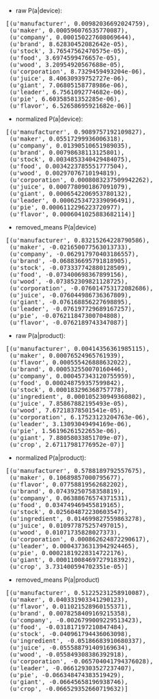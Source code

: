 
- raw P(a|device):

<pre>
[(u'manufacturer', 0.00982036692024759),
 (u'maker', 0.000596076535770087),
 (u'company', 0.000150227608069644),
 (u'brand', 8.62830452082642e-05),
 (u'stock', 3.76547562470575e-05),
 (u'food', 3.6974599476657e-05),
 (u'wood', 3.20954920567688e-05),
 (u'corporation', 8.7329459493204e-06),
 (u'juice', 8.40630939752727e-06),
 (u'giant', 7.06805158778986e-06),
 (u'leader', 6.7561092774682e-06),
 (u'pie', 6.60358581352285e-06),
 (u'flavor', 6.52658695921682e-06)]
</pre>    

- normalized P(a|device):

<pre>
[(u'manufacturer', 0.9089757192109827),
 (u'maker', 0.05517299936006318),
 (u'company', 0.01390510651989035),
 (u'brand', 0.00798638113125801),
 (u'stock', 0.0034853340429484075),
 (u'food', 0.0034223785551777504),
 (u'wood', 0.00297076710194819),
 (u'corporation', 0.0008083237509942262),
 (u'juice', 0.0007780901867091079),
 (u'giant', 0.0006542206953780132),
 (u'leader', 0.0006253472339096491),
 (u'pie', 0.0006112296223720977),
 (u'flavor', 0.0006041025883682114)]
</pre>    

- removed_means P(a|device)
<pre>
[(u'manufacturer', 0.83215264228790586),
 (u'maker', -0.021650077563013733),
 (u'company', -0.062917970403186557),
 (u'brand', -0.068836695791818905),
 (u'stock', -0.073337742880128509),
 (u'food', -0.073400698367899156),
 (u'wood', -0.073852309821128725),
 (u'corporation', -0.076014753172082686),
 (u'juice', -0.076044986736367809),
 (u'giant', -0.076168856227698895),
 (u'leader', -0.076197729689167257),
 (u'pie', -0.076211847300704808),
 (u'flavor', -0.0762189743347087)]
</pre>    



- raw P(a|product):

<pre>
[(u'manufacturer', 0.00414356361985115),
 (u'maker', 0.00076524965761939),
 (u'flavor', 0.000555426888632022),
 (u'brand', 0.000532550070160446),
 (u'company', 0.000457343120755959),
 (u'food', 0.000248759357599842),
 (u'stock', 0.000183296368757778),
 (u'ingredient', 0.000105230949360802),
 (u'juice', 7.85867882195493e-05),
 (u'wood', 7.67218378501541e-05),
 (u'corporation', 6.17523123204763e-06),
 (u'leader', 3.13093049494169e-06),
 (u'pie', 1.56196261522653e-06),
 (u'giant', 7.88058033851709e-07),
 (u'crop', 2.67117981776952e-07)]
</pre>    

- normalized P(a|product):

<pre>
[(u'manufacturer', 0.5788189792557675),
 (u'maker', 0.10689857000795677),
 (u'flavor', 0.07758819562682202),
 (u'brand', 0.07439250758358819),
 (u'company', 0.06388676574371531),
 (u'food', 0.034749469455819165),
 (u'stock', 0.025604872230603547),
 (u'ingredient', 0.014699827559863278),
 (u'juice', 0.010977875257497015),
 (u'wood', 0.01071735828027373),
 (u'corporation', 0.000862624872290617),
 (u'leader', 0.00043736313942924465),
 (u'pie', 0.00021819228314722176),
 (u'giant', 0.00011008469727918392),
 (u'crop', 3.731400594702351e-05)]
</pre>    

- removed_means P(a|product)
<pre>
[(u'manufacturer', 0.51225231258910087),
 (u'maker', 0.040331903341290123),
 (u'flavor', 0.011021528960155371),
 (u'brand', 0.0078258409169215358),
 (u'company', -0.0026799009229513423),
 (u'food', -0.031817197210847484),
 (u'stock', -0.040961794436063098),
 (u'ingredient', -0.05186683910680337),
 (u'juice', -0.055588791409169634),
 (u'wood', -0.055849308386392918),
 (u'corporation', -0.065704041794376028),
 (u'leader', -0.066129303527237407),
 (u'pie', -0.066348474383519429),
 (u'giant', -0.06645658196938746),
 (u'crop', -0.066529352660719632)]
</pre>    


